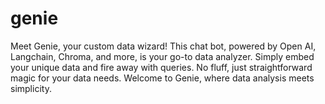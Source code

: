 # genie
Meet Genie, your custom data wizard! This chat bot, powered by Open AI, Langchain, Chroma, and more, is your go-to data analyzer. Simply embed your unique data and fire away with queries. No fluff, just straightforward magic for your data needs. Welcome to Genie, where data analysis meets simplicity. 
